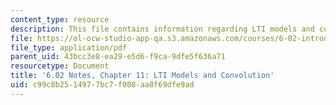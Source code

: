 ```yaml
---
content_type: resource
description: This file contains information regarding LTI models and convolution.
file: https://ol-ocw-studio-app-qa.s3.amazonaws.com/courses/6-02-introduction-to-eecs-ii-digital-communication-systems-fall-2012/c99c8b2514977bc7f008aa8f69dfe9ad_MIT6_02F12_chap11.pdf
file_type: application/pdf
parent_uid: 43bcc3e8-ea29-e5d6-f9ca-9dfe5f636a71
resourcetype: Document
title: '6.02 Notes, Chapter 11: LTI Models and Convolution'
uid: c99c8b25-1497-7bc7-f008-aa8f69dfe9ad
---
```

